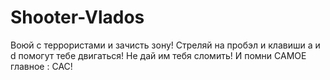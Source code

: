 # Shooter-Vlados
Воюй с террористами и зачисть зону! Стреляй на пробэл и клавиши a и d помогут тебе двигаться! Не дай им тебя сломить!
И помни САМОЕ главное : САС!

